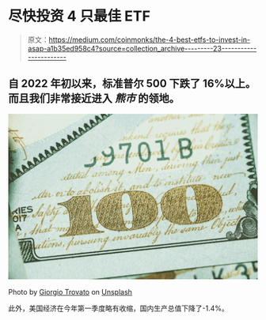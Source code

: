# 尽快投资 4 只最佳 ETF

> 原文：<https://medium.com/coinmonks/the-4-best-etfs-to-invest-in-asap-a1b35ed958c4?source=collection_archive---------23----------------------->

## 自 2022 年初以来，标准普尔 500 下跌了 16%以上。而且我们非常接近进入 ***熊市*** 的领地。

![](img/4458771433ad991205f23d3f7a651538.png)

Photo by [Giorgio Trovato](https://unsplash.com/@giorgiotrovato?utm_source=medium&utm_medium=referral) on [Unsplash](https://unsplash.com?utm_source=medium&utm_medium=referral)

此外，美国经济在今年第一季度略有收缩，国内生产总值下降了-1.4%。